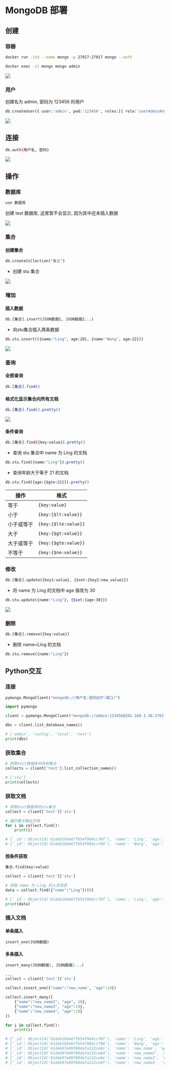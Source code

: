 <!--
 * @Brief        : 
 * @Author       : dmjcb@outlook.com
 * @Date         : 2021-02-13 19:00:24
 * @LastEditors  : dmjcb@outlook.com
 * @LastEditTime : 2024-09-20 00:56:00
-->

# MongoDB 部署

## 创建

### 容器

```sh
docker run -itd --name mongo -p 27017:27017 mongo --auth 

docker exec -it mongo mongo admin
```

![](/.imgur/20220112183733.png)

### 用户

创建名为 admin, 密码为 123456 的用户

```sh
db.createUser({ user:'admin', pwd:'123456', roles:[{ role:'userAdminAnyDatabase', db:'admin'}, "readWriteAnyDatabase"]})
```

![](/.imgur/20220112183857.png)

## 连接

```sh
db.auth(用户名, 密码)
```

![](/.imgur/20220112184110.png)

## 操作

### 数据库

```sh
use 数据库
```

创建 test 数据库, 这里暂不会显示, 因为其中还未插入数据

![](/.imgur/20220112184225.png)

### 集合

#### 创建集合

```sh
db.createCollection("集合")
```

- 创建 stu 集合

![](/.imgur/20220112184407.png)

### 增加

#### 插入数据

```sh
db.[集合].insert(JSON数据1, JSON数据2...)
```

- 向stu集合插入两条数据

```sh
db.stu.insert([{name:"Ling", age:20}, {name:"Wang", age:22}])
```

![](/.imgur/20220112184807.png)

### 查询

#### 全部查询

```sh
db.[集合].find()
```

#### 格式化显示集合内所有文档

```sh
db.[集合].find().pretty()
```

![](/.imgur/20220112185029.png)

#### 条件查询

```sh
db.[集合].find({key:value}).pretty()
```

- 查询 stu 集合中 name 为 Ling 的文档

```sh
db.stu.find({name:"Ling"}).pretty()
```

- 查询年龄大于等于 21 的文档

```sh
db.stu.find({age:{$gte:21}}).pretty()
```

| 操作       | 格式                 |
| ---------- | -------------------- |
| 等于       | `{key:value}`        |
| 小于       | `{key:{$lt:value}}`  |
| 小于或等于 | `{key:{$lte:value}}` |
| 大于       | `{key:{$gt:value}}`  |
| 大于或等于 | `{key:{$gte:value}}` |
| 不等于     | `{key:{$ne:value}}`  |

### 修改

```sh
db.[集合].update({key1:value}, {$set:{key2:new_value}})
```

- 将 name 为 Ling 的文档中 age 值改为 30

```sh
db.stu.update({name:"Ling"}, {$set:{age:30}})
```

![](/.imgur/20220112185815.png)

### 删除

```sh
db.[集合].remove({key:value})
```

- 删除 name=Ling 的文档

```sh
db.stu.remove({name:"Ling"})
```

## Python交互

### 连接

```sh
pymongo.MongoClient("mongodb://用户名:密码@IP:端口/")
```

```py
import pymongo

client = pymongo.MongoClient("mongodb://admin:123456@192.168.1.36:27017/")

dbs = client.list_database_names()

# ['admin', 'config', 'local', 'test']
print(dbs)
```

### 获取集合

```py
# 获取test数据库中所有集合
collects = client['test'].list_collection_names()

# ['stu']
print(collects)
```

### 获取文档

```py
# 获取test数据库的stu集合
collect = client['test']['stu']

# 遍历集合输出文档
for i in collect.find():
    print(i)

# {'_id': ObjectId('61deb1b9e67fb54f984ccf8f'), 'name': 'Ling', 'age': 30.0}
# {'_id': ObjectId('61deb1b9e67fb54f984ccf90'), 'name': 'Wang', 'age': 22.0}
```

#### 按条件获取

```sh
集合.find(key:value)
```

```py
collect = client['test']['stu']

# 获取 name 为 Ling 的人员信息
data = collect.find({"name":"Ling"})[0]

# {'_id': ObjectId('61deb1b9e67fb54f984ccf8f'), 'name': 'Ling', 'age': 30.0}
print(data)
```

### 插入文档

#### 单条插入

```py
insert_one(JSON数据)
```

#### 多条插入

```py
insert_many(JSON数据1, JSON数据2...)
```

```py
...
collect = client['test']['stu']

collect.insert_one({"name":"new_name", "age":19})

collect.insert_many([
    {"name":"new_name2", "age", 20}, 
    {"name":"new_name3", "age":19}, 
    {"name":"new_name4", "age":19}
])

for i in collect.find():
    print(i)

# {'_id': ObjectId('61deb1b9e67fb54f984ccf8f'), 'name': 'Ling', 'age': 30.0}
# {'_id': ObjectId('61deb1b9e67fb54f984ccf90'), 'name': 'Wang', 'age': 22.0}
# {'_id': ObjectId('61deb97e09f80dafa132ce8c'), 'name': 'new_name', 'age': 19}
# {'_id': ObjectId('61deb97e09f80dafa132ce8d'), 'name': 'new_name2', 'age': 20}
# {'_id': ObjectId('61deb97e09f80dafa132ce8e'), 'name': 'new_name3', 'age': 19}
# {'_id': ObjectId('61deb97e09f80dafa132ce8f'), 'name': 'new_name4', 'age': 19}
```
